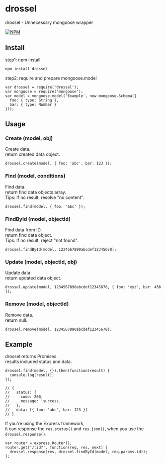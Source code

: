 # drossel
drossel - Unnecessary mongoose wrapper


[![NPM](https://nodei.co/npm/drossel.png)](https://nodei.co/npm/drossel/)

## Install
step1: npm install
```
npm install drossel
```

step2: require and prepare mongoose.model
```
var drossel = require('drossel');
var mongoose = require('mongoose');
var model = mongoose.model('Example', new mongoose.Schema({
  foo: { type: String },
  bar: { type: Number }
}));
```

## Usage

### Create (model, obj)
Create data.  
return created data object.
```
drossel.create(model, { foo: 'abc', bar: 123 });
```

### Find (model, conditions)
Find data.  
return find data objects array.  
Tips: If no result, resolve "no content".
```
drossel.find(model, { foo: 'abc' });
```

### FindById (model, objectId)
Find data from ID.  
return find data object.  
Tips: If no result, reject "not found".
```
drossel.findById(model, 1234567890abcdef12345678);
```

### Update (model, objectId, obj)
Update data.  
return updated data object.
```
drossel.update(model, 1234567890abcdef12345678, { foo: 'xyz', bar: 456 });
```

### Remove (model, objectId)
Remove data.  
return null.
```
drossel.remove(model, 1234567890abcdef12345678);
```

## Example

drossel returns Promises.  
results included status and data.
```
drossel.find(model, {}).then(function(result) {
  console.log(result);
});

// {
//   status: {
//     code: 200,
//     message: 'success.'
//   },
//   data: [{ foo: 'abc', bar: 123 }]
// }
```

If you're using the Express framework,  
it can response the `res.status()` and `res.json()`, when you use the `drossel.response()`.
```
var router = express.Router();
router.get('/:id?', function(req, res, next) {
  drossel.response(res, drossel.findById(model, req.params.id));
};
```
